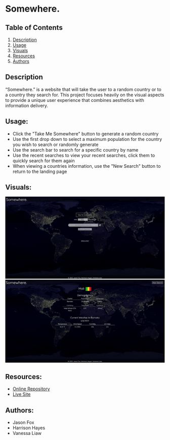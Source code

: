 # Somewhere.

## Table of Contents
1. [Description](#description)
2. [Usage](#usage)
3. [Visuals](#visuals)
4. [Resources](#resources)
5. [Authors](#authors)

## Description
“Somewhere.” is a website that will take the user to a random country or to a country they search for. This project focuses heavily on the visual aspects to provide a unique user experience that combines aesthetics with information delivery.

## Usage:
- Click the "Take Me Somewhere" button to generate a random country
- Use the first drop down to select a maximum population for the country you wish to search or randomly generate
- Use the search bar to search for a specific country by name
- Use the recent searches to view your recent searches, click them to quickly search for them again
- When viewing a countries information, use the "New Search" button to return to the landing page

## Visuals:
![Search](assets/images/Somewhere.JPG)
![Results](assets/images/somewheresearch.JPG)

## Resources:
- [Online Repository](https://github.com/JtheFox/somewhere-project)
- [Live Site](https://jthefox.github.io/somewhere-project/)

## Authors:
- Jason Fox
- Harrison Hayes
- Vanessa Liaw

